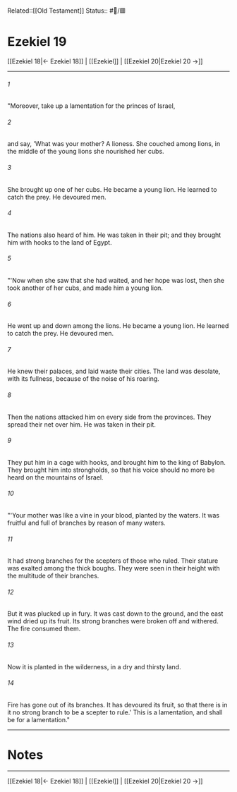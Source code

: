 Related::[[Old Testament]]
Status:: #📖/🟥
# Ezekiel 19

[[Ezekiel 18|← Ezekiel 18]] | [[Ezekiel]] | [[Ezekiel 20|Ezekiel 20 →]]
***



###### 1 
"Moreover, take up a lamentation for the princes of Israel, 

###### 2 
and say, 'What was your mother? A lioness. She couched among lions, in the middle of the young lions she nourished her cubs. 

###### 3 
She brought up one of her cubs. He became a young lion. He learned to catch the prey. He devoured men. 

###### 4 
The nations also heard of him. He was taken in their pit; and they brought him with hooks to the land of Egypt. 

###### 5 
"'Now when she saw that she had waited, and her hope was lost, then she took another of her cubs, and made him a young lion. 

###### 6 
He went up and down among the lions. He became a young lion. He learned to catch the prey. He devoured men. 

###### 7 
He knew their palaces, and laid waste their cities. The land was desolate, with its fullness, because of the noise of his roaring. 

###### 8 
Then the nations attacked him on every side from the provinces. They spread their net over him. He was taken in their pit. 

###### 9 
They put him in a cage with hooks, and brought him to the king of Babylon. They brought him into strongholds, so that his voice should no more be heard on the mountains of Israel. 

###### 10 
"'Your mother was like a vine in your blood, planted by the waters. It was fruitful and full of branches by reason of many waters. 

###### 11 
It had strong branches for the scepters of those who ruled. Their stature was exalted among the thick boughs. They were seen in their height with the multitude of their branches. 

###### 12 
But it was plucked up in fury. It was cast down to the ground, and the east wind dried up its fruit. Its strong branches were broken off and withered. The fire consumed them. 

###### 13 
Now it is planted in the wilderness, in a dry and thirsty land. 

###### 14 
Fire has gone out of its branches. It has devoured its fruit, so that there is in it no strong branch to be a scepter to rule.' This is a lamentation, and shall be for a lamentation."

---
# Notes


***
[[Ezekiel 18|← Ezekiel 18]] | [[Ezekiel]] | [[Ezekiel 20|Ezekiel 20 →]]
